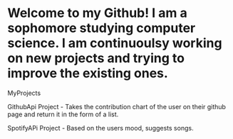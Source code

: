 # Welcome to my Github! I am a sophomore studying computer science. I am continuoulsy working on new projects and trying to improve the existing ones. 

 MyProjects
 
 GithubApi Project - Takes the contribution chart of the user on their github page and return it in the form of a list.

 SpotifyAPi Project - Based on the users mood, suggests songs.
